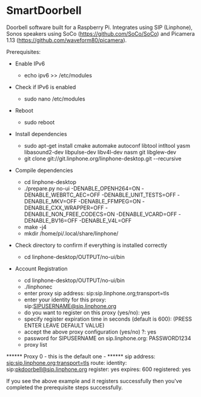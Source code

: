 # SmartDoorbell
Doorbell software built for a Raspberry Pi. Integrates using SIP (Linphone), Sonos speakers using SoCo (https://github.com/SoCo/SoCo) and Picamera 1.13 (https://github.com/waveform80/picamera). 

Prerequisites:
  - Enable IPv6
    - echo ipv6 >> /etc/modules
  - Check if IPv6 is enabled
    - sudo nano /etc/modules
  - Reboot
    - sudo reboot
  - Install dependencies
    - sudo apt-get install cmake automake autoconf libtool intltool yasm libasound2-dev libpulse-dev libv4l-dev nasm git libglew-dev
    - git clone git://git.linphone.org/linphone-desktop.git --recursive
  - Compile dependencies
    - cd linphone-desktop
    - ./prepare.py no-ui -DENABLE_OPENH264=ON -DENABLE_WEBRTC_AEC=OFF -DENABLE_UNIT_TESTS=OFF -DENABLE_MKV=OFF -DENABLE_FFMPEG=ON -DENABLE_CXX_WRAPPER=OFF -DENABLE_NON_FREE_CODECS=ON -DENABLE_VCARD=OFF -DENABLE_BV16=OFF -DENABLE_V4L=OFF
    - make -j4
    - mkdir /home/pi/.local/share/linphone/
 - Check directory to confirm if everything is installed correctly
    - cd linphone-desktop/OUTPUT/no-ui/bin
    
 - Account Registration
    - cd linphone-desktop/OUTPUT/no-ui/bin 
    - ./linphonec
    - enter proxy sip address: sip:sip.linphone.org;transport=tls
    - enter your identity for this proxy: sip:SIPUSERNAME@sip.linphone.org
    - do you want to register on this proxy (yes/no): yes
    - specify register expiration time in seconds (default is 600): (PRESS ENTER LEAVE DEFAULT VALUE)
    - accept the above proxy configuration (yes/no) ?: yes
    - password for SIPUSERNAME on sip.linphone.org: PASSWORD1234
    - proxy list
    
****** Proxy 0 - this is the default one - ******
sip address: <sip:sip.linphone.org;transport=tls>
route: 
identity: sip:pkdoorbell@sip.linphone.org
register: yes
expires: 600
registered: yes

If you see the above example and it registers successfully then you've completed the prerequisite steps successfully.
